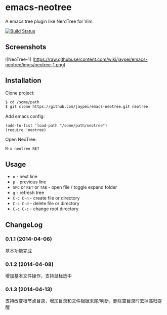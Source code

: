 emacs-neotree
=============

A emacs tree plugin like NerdTree for Vim.

[![Build Status](https://travis-ci.org/jaypei/emacs-neotree.svg?branch=master)](https://travis-ci.org/jaypei/emacs-neotree)

Screenshots
-----------
![NeoTree-1] (https://raw.githubusercontent.com/wiki/jaypei/emacs-neotree/imgs/neotree-1.png)

Installation
------------

Clone project:
```sh
$ cd /some/path
$ git clone https://github.com/jaypei/emacs-neotree.git neotree
```

Add emacs config:

```elisp
(add-to-list 'load-path "/some/path/neotree")
(require 'neotree)
```

Open NeoTree:

```
M-x neotree RET
```

Usage
-----

* `n` - next line
* `p` - previous line
* `SPC` or `RET` or `TAB` - open file / toggle expand folder
* `g` - refresh tree
* `C-c C-n` - create file or directory
* `C-c C-d` - delete file or directory
* `C-c C-c` - change root directory


ChangeLog
---------

### 0.1.1 (2014-04-06)

基本功能完成

### 0.1.2 (2014-04-08)

增加基本文件操作，支持鼠标选中

### 0.1.3 (2014-04-13)

支持改变根节点目录，增加目录和文件根据末尾/判断，删除空目录时去掉递归提醒

